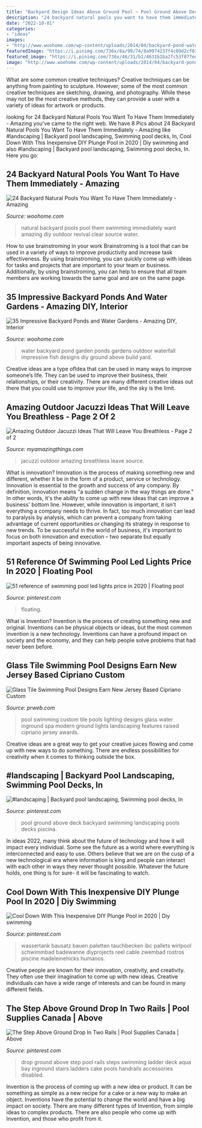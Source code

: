 ```yaml
---
title: "Backyard Design Ideas Above Ground Pool ~ Pool Ground Above Deck Backyard Swimming Landscaping Pools Decks Piscina"
description: "24 backyard natural pools you want to have them immediately"
date: "2022-10-01"
categories:
- "ideas"
images:
- "http://www.woohome.com/wp-content/uploads/2014/04/backyard-pond-water-garden-34.jpg"
featuredImage: "https://i.pinimg.com/736x/8a/99/74/8a9974237f4c09d2cf030ff524729c81.jpg"
featured_image: "https://i.pinimg.com/736x/46/31/b1/4631b1ba2fc53f077edfec1f462536c3.jpg"
image: "http://www.woohome.com/wp-content/uploads/2014/04/backyard-pond-water-garden-34.jpg"
---
```



What are some common creative techniques?
Creative techniques can be anything from painting to sculpture. However, some of the most common creative techniques are sketching, drawing, and photography. While these may not be the most creative methods, they can provide a user with a variety of ideas for artwork or products.

	

		
looking for 24 Backyard Natural Pools You Want To Have Them Immediately - Amazing you've came to the right web. We have 8 Pics about 24 Backyard Natural Pools You Want To Have Them Immediately - Amazing like #landscaping | Backyard pool landscaping, Swimming pool decks, In, Cool Down With This Inexpensive DIY Plunge Pool in 2020 | Diy swimming and also #landscaping | Backyard pool landscaping, Swimming pool decks, In. Here you go:
		
    
## 24 Backyard Natural Pools You Want To Have Them Immediately - Amazing

<img loading=lazy src="https://www.woohome.com/wp-content/uploads/2016/07/backyard-natural-swimming-pool-10.jpg" onerror="this.onerror=null;this.src='https://tse3.mm.bing.net/th?id=OIP.vXtD6mf0JwsP9B2lXxkJuQHaJd&amp;pid=15.1';" alt="24 Backyard Natural Pools You Want To Have Them Immediately - Amazing">

_Source: woohome.com_

>natural backyard pools pool them swimming immediately want amazing diy outdoor revival clear source water. 

	

How to use brainstroming in your work
Brainstroming is a tool that can be used in a variety of ways to improve productivity and increase task effectiveness. By using brainstroming, you can quickly come up with ideas for tasks and projects that are important to your team or business. Additionally, by using brainstroming, you can help to ensure that all team members are working towards the same goal and are on the same page.

    
## 35 Impressive Backyard Ponds And Water Gardens - Amazing DIY, Interior

<img loading=lazy src="http://www.woohome.com/wp-content/uploads/2014/04/backyard-pond-water-garden-34.jpg" onerror="this.onerror=null;this.src='https://tse3.mm.bing.net/th?id=OIP.HqIs8JL5ShHhq5MjyG0ddQHaJ4&amp;pid=15.1';" alt="35 Impressive Backyard Ponds and Water Gardens - Amazing DIY, Interior">

_Source: woohome.com_

>water backyard pond garden ponds gardens outdoor waterfall impressive fish designs diy ground above build yard. 

	

Creative ideas are a type ofIdea that can be used in many ways to improve someone’s life. They can be used to improve their business, their relationships, or their creativity. There are many different creative ideas out there that you could use to improve your life, and the sky is the limit.

    
## Amazing Outdoor Jacuzzi Ideas That Will Leave You Breathless - Page 2 Of 2

<img loading=lazy src="http://myamazingthings.com/wp-content/uploads/2017/04/outdoors.jpg" onerror="this.onerror=null;this.src='https://tse3.mm.bing.net/th?id=OIP.goW2g-Nkgycqx7mDJxz9ZwHaJ4&amp;pid=15.1';" alt="Amazing Outdoor Jacuzzi Ideas That Will Leave You Breathless - Page 2 of 2">

_Source: myamazingthings.com_

>jacuzzi outdoor amazing breathless leave source. 

	

What is innovation?
Innovation is the process of making something new and different, whether it be in the form of a product, service or technology. Innovation is essential to the growth and success of any company. By definition, innovation means "a sudden change in the way things are done." In other words, it's the ability to come up with new ideas that can improve a business' bottom line.
However, while innovation is important, it isn't everything a company needs to thrive. In fact, too much innovation can lead to paralysis by analysis, which can prevent a company from taking advantage of current opportunities or changing its strategy in response to new trends. To be successful in the world of business, it's important to focus on both innovation and execution – two separate but equally important aspects of being innovative.

    
## 51 Reference Of Swimming Pool Led Lights Price In 2020 | Floating Pool

<img loading=lazy src="https://i.pinimg.com/736x/46/31/b1/4631b1ba2fc53f077edfec1f462536c3.jpg" onerror="this.onerror=null;this.src='https://tse1.mm.bing.net/th?id=OIP.Caod2zkOgx9rYAla3Ria5AHaHa&amp;pid=15.1';" alt="51 reference of swimming pool led lights price in 2020 | Floating pool">

_Source: pinterest.com_

>floating. 

	

What is Invention?
Invention is the process of creating something new and original. Inventions can be physical objects or ideas, but the most common invention is a new technology. Inventions can have a profound impact on society and the economy, and they can help people solve problems that had never been before.

    
## Glass Tile Swimming Pool Designs Earn New Jersey Based Cipriano Custom

<img loading=lazy src="http://ww1.prweb.com/prfiles/2010/11/15/278217/fiberopticwaterwalllighting.jpg" onerror="this.onerror=null;this.src='https://tse3.mm.bing.net/th?id=OIP.36UMbp9-1wP023LPgCS00AHaE8&amp;pid=15.1';" alt="Glass Tile Swimming Pool Designs Earn New Jersey Based Cipriano Custom">

_Source: prweb.com_

>pool swimming custom tile pools lighting designs glass water inground spa modern ground lights landscaping features raised cipriano jersey awards. 

	

Creative ideas are a great way to get your creative juices flowing and come up with new ways to do something. There are endless possibilities for creativity when it comes to thinking outside the box.

    
## #landscaping | Backyard Pool Landscaping, Swimming Pool Decks, In

<img loading=lazy src="https://i.pinimg.com/736x/e1/18/0f/e1180f7df1784c9b98f6441b5d0d6db7.jpg" onerror="this.onerror=null;this.src='https://tse1.mm.bing.net/th?id=OIP.UzXJQ4I3YE3Tt0zFSz1H1AHaMu&amp;pid=15.1';" alt="#landscaping | Backyard pool landscaping, Swimming pool decks, In">

_Source: pinterest.com_

>pool ground above deck backyard swimming landscaping pools decks piscina. 

	

In ideas 2022, many think about the future of technology and how it will impact every individual. Some see the future as a world where everything is interconnected and easy to use. Others believe that we are on the cusp of a new technological era where information is king and people can interact with each other in ways they never thought possible. Whatever the future holds, one thing is for sure- it will be fascinating to watch.

    
## Cool Down With This Inexpensive DIY Plunge Pool In 2020 | Diy Swimming

<img loading=lazy src="https://i.pinimg.com/736x/8a/99/74/8a9974237f4c09d2cf030ff524729c81.jpg" onerror="this.onerror=null;this.src='https://tse4.mm.bing.net/th?id=OIP.lxB-nzpkeOvKLNlWU-CKiQAAAA&amp;pid=15.1';" alt="Cool Down With This Inexpensive DIY Plunge Pool in 2020 | Diy swimming">

_Source: pinterest.com_

>wassertank bausatz bauen paletten tauchbecken ibc pallets wirlpool schwimmbad badewanne diyprojects reel cable zwembad rostros piscine madeleinehicks humanos. 

	

Creative people are known for their innovation, creativity, and creativity. They often use their imagination to come up with new ideas. Creative individuals can have a wide range of interests and can be found in many different fields.

    
## The Step Above Ground Drop In Two Rails | Pool Supplies Canada | Above

<img loading=lazy src="https://i.pinimg.com/736x/30/aa/b4/30aab4b3238c2e23d894314cb5f2c10c--fit-abs-drop-in.jpg" onerror="this.onerror=null;this.src='https://tse2.mm.bing.net/th?id=OIP.x8EhN5ZQOw5k9SeRlwfMzAHaKP&amp;pid=15.1';" alt="The Step Above Ground Drop In Two Rails | Pool Supplies Canada | Above">

_Source: pinterest.com_

>drop ground above step pool rails steps swimming ladder deck aqua bay inground stairs ladders cake pools handrails accessories disabled. 

	

Invention is the process of coming up with a new idea or product. It can be something as simple as a new recipe for a cake or a new way to make an object. Inventions have the potential to change the world and have a big impact on society. There are many different types of Invention, from simple ideas to complex products. There are also people who come up with Invention, and those who profit from it.

